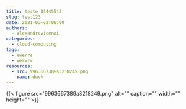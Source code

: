 ```yaml
---
title: teste 12445543
slug: test123
date: 2021-03-02T08:00
authors:
  - alexandrevicenzi
categories:
  - cloud-computing
tags:
  - ewerre
  - werwrw
resources:
  - src: 9963667389a3218249.png
    name: duck
---
```

{{< figure src="9963667389a3218249.png" alt="" caption="" width="" height="" >}}
